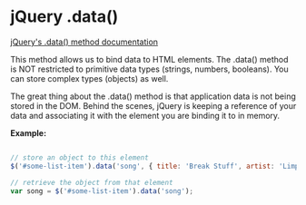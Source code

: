 jQuery .data()
==============

[jQuery's .data() method documentation](http://api.jquery.com/data/)

This method allows us to bind data to HTML elements. The .data() method is NOT restricted to primitive data types (strings, numbers, booleans). You can store complex types (objects) as well.

The great thing about the .data() method is that application data is not being stored in the DOM. Behind the scenes, jQuery is keeping a reference of your data and associating it with the element you are binding it to in memory.

__Example:__

```js

// store an object to this element
$('#some-list-item').data('song', { title: 'Break Stuff', artist: 'Limp Bizkit' });

// retrieve the object from that element
var song = $('#some-list-item').data('song');

```